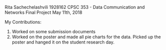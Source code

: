 Rita Sachechelashvili
1928162
CPSC 353 - Data Communication and Networks Final Project
May 11th, 2018

My Contributions:

1. Worked on some submission documents
2. Worked on the poster and made all pie charts for the data. Picked up the poster and hanged it on the student research day.